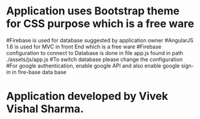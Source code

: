 # Application uses Bootstrap theme for CSS purpose which is a free ware
#Firebase is used for database suggested by application owner
#AngularJS 1.6 is used for MVC in front End which is a free ware
#Firebase configuration to connect to Database is done in file app.js found in path ./assets/js/app.js
#To switch database please change the configuration
#For google authentication, enable google API and also enable google sign-in in fire-base data base
# Application developed by Vivek Vishal Sharma.